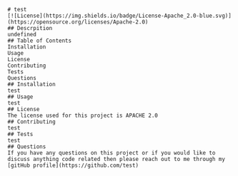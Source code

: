     # test
    [![License](https://img.shields.io/badge/License-Apache_2.0-blue.svg)](https://opensource.org/licenses/Apache-2.0)
    ## Descrpition
    undefined
    ## Table of Contents
    Installation
    Usage
    License
    Contributing
    Tests
    Questions
    ## Installation
    test
    ## Usage
    test
    ## License
    The license used for this project is APACHE 2.0
    ## Contributing
    test
    ## Tests
    test
    ## Questions
    If you have any questions on this project or if you would like to discuss anything code related then please reach out to me through my [gitHub profile](https://github.com/test)
  
  

